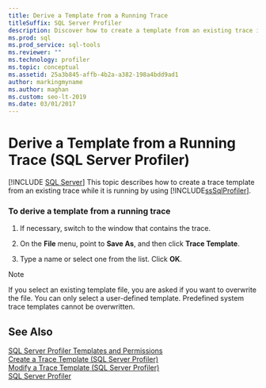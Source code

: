 ```yaml
---
title: Derive a Template from a Running Trace
titleSuffix: SQL Server Profiler
description: Discover how to create a template from an existing trace in SQL Server Profiler while the trace is running.
ms.prod: sql
ms.prod_service: sql-tools
ms.reviewer: ""
ms.technology: profiler
ms.topic: conceptual
ms.assetid: 25a3b845-affb-4b2a-a382-198a4bdd9ad1
author: markingmyname
ms.author: maghan
ms.custom: seo-lt-2019
ms.date: 03/01/2017
---
```


# Derive a Template from a Running Trace (SQL Server Profiler)
 [!INCLUDE [SQL Server](../../includes/applies-to-version/sqlserver.md)]
  This topic describes how to create a trace template from an existing trace while it is running by using [!INCLUDE[ssSqlProfiler](../../includes/sssqlprofiler-md.md)].  
  
### To derive a template from a running trace  
  
1.  If necessary, switch to the window that contains the trace.  
  
2.  On the **File** menu, point to **Save As**, and then click **Trace Template**.  
  
3.  Type a name or select one from the list. Click **OK**.  
  
> [!NOTE]  
>  If you select an existing template file, you are asked if you want to overwrite the file. You can only select a user-defined template. Predefined system trace templates cannot be overwritten.  
  
## See Also  
 [SQL Server Profiler Templates and Permissions](../../tools/sql-server-profiler/sql-server-profiler-templates-and-permissions.md)   
 [Create a Trace Template &#40;SQL Server Profiler&#41;](../../tools/sql-server-profiler/create-a-trace-template-sql-server-profiler.md)   
 [Modify a Trace Template &#40;SQL Server Profiler&#41;](./modify-trace-templates.md?view=sql-server-ver15)   
 [SQL Server Profiler](../../tools/sql-server-profiler/sql-server-profiler.md)  
  

